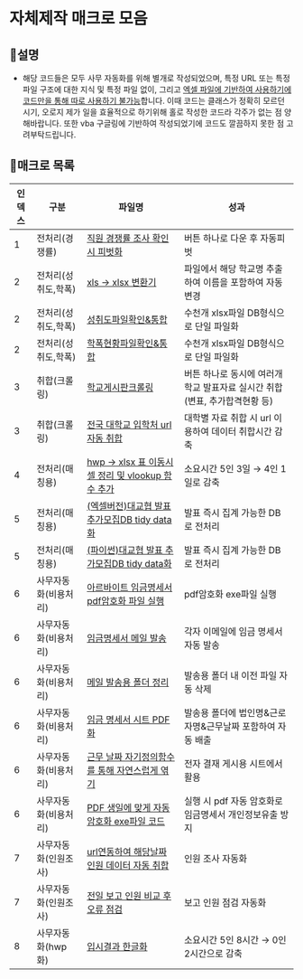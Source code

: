 # 자체제작 매크로 모음
## 📌설명
- 해당 코드들은 모두 사무 자동화를 위해 별개로 작성되었으며, 특정 URL 또는 특정 파일 구조에 대한 지식 및 특정 파일 없이, 그리고 <u>엑셀 파일에 기반하여 사용하기에 코드만을 통해 따로 사용하기 불가능</u>합니다. 이때 코드는 클래스가 정확히 모르던 시기, 오로지 제가 일을 효율적으로 하기위해 홀로 작성한 코드라 각주가 없는 점 양해바랍니다. 또한 vba 구글링에 기반하여 작성되었기에 코드도 깔끔하지 못한 점 고려부탁드립니다.

## 📌매크로 목록
|인덱스|구분|파일명|성과|
|---|---|---|---|
|1|전처리(경쟁률)|[직원 경쟁률 조사 확인시 피벗화](https://github.com/NeatyNut/Excel_Macro/blob/main/%EB%8D%B0%EC%9D%B4%ED%84%B0%20%EC%B7%A8%ED%95%A9%20%EB%B0%8F%20%EC%A0%84%EC%B2%98%EB%A6%AC%20%EA%B4%80%EB%A0%A8/%EA%B2%BD%EC%9F%81%EB%A5%A0%EC%A1%B0%EC%82%AC/(%EB%A7%A4%ED%81%AC%EB%A1%9C)%EA%B2%BD%EC%9F%81%EB%A5%A0%ED%99%95%EC%9D%B8%ED%94%BC%EB%B2%97.vbs)|버튼 하나로 다운 후 자동피벗|
|2|전처리(성취도,학폭)|[xls → xlsx 변환기](https://github.com/NeatyNut/Excel_Macro/blob/main/%EB%8D%B0%EC%9D%B4%ED%84%B0%20%EC%B7%A8%ED%95%A9%20%EB%B0%8F%20%EC%A0%84%EC%B2%98%EB%A6%AC%20%EA%B4%80%EB%A0%A8/%EC%84%B1%EC%B7%A8%EB%8F%84%2C%20%ED%95%99%ED%8F%AD%20%EC%B7%A8%ED%95%A9%EC%9A%A9/(%EB%A7%A4%ED%81%AC%EB%A1%9C)xls_to_xlsx.vbs)|파일에서 해당 학교명 추출하여 이름을 포함하여 자동변경|
|2|전처리(성취도,학폭)|[성취도파일확인&통합](https://github.com/NeatyNut/Excel_Macro/blob/main/%EB%8D%B0%EC%9D%B4%ED%84%B0%20%EC%B7%A8%ED%95%A9%20%EB%B0%8F%20%EC%A0%84%EC%B2%98%EB%A6%AC%20%EA%B4%80%EB%A0%A8/%EC%84%B1%EC%B7%A8%EB%8F%84%2C%20%ED%95%99%ED%8F%AD%20%EC%B7%A8%ED%95%A9%EC%9A%A9/(%EB%A7%A4%ED%81%AC%EB%A1%9C)%EC%84%B1%EC%B7%A8%EB%8F%84%ED%8C%8C%EC%9D%BC%ED%99%95%EC%9D%B8%26%ED%86%B5%ED%95%A9)|수천개 xlsx파일 DB형식으로 단일 파일화|
|2|전처리(성취도,학폭)|[학폭현황파일확인&통합](https://github.com/NeatyNut/Excel_Macro/blob/main/%EB%8D%B0%EC%9D%B4%ED%84%B0%20%EC%B7%A8%ED%95%A9%20%EB%B0%8F%20%EC%A0%84%EC%B2%98%EB%A6%AC%20%EA%B4%80%EB%A0%A8/%EC%84%B1%EC%B7%A8%EB%8F%84%2C%20%ED%95%99%ED%8F%AD%20%EC%B7%A8%ED%95%A9%EC%9A%A9/(%EB%A7%A4%ED%81%AC%EB%A1%9C)%ED%95%99%ED%8F%AD%ED%98%84%ED%99%A9%ED%8C%8C%EC%9D%BC%ED%99%95%EC%9D%B8%26%ED%86%B5%ED%95%A9)|수천개 xlsx파일 DB형식으로 단일 파일화|
|3|취합(크롤링)|[학교게시판크롤링](https://github.com/NeatyNut/Excel_Macro/blob/main/%EB%8D%B0%EC%9D%B4%ED%84%B0%20%EC%B7%A8%ED%95%A9%20%EB%B0%8F%20%EC%A0%84%EC%B2%98%EB%A6%AC%20%EA%B4%80%EB%A0%A8/%EC%9B%B9%ED%81%AC%EB%A1%A4%EB%A7%81/(%EB%A7%A4%ED%81%AC%EB%A1%9C)%ED%95%99%EA%B5%90%EA%B2%8C%EC%8B%9C%ED%8C%90%ED%81%AC%EB%A1%A4%EB%A7%81.vbs)|버튼 하나로 동시에 여러개 학교 발표자료 실시간 취합(변표, 추가합격현황 등)|
|3|취합(크롤링)|[전국 대학교 입학처 url 자동 취합](https://github.com/NeatyNut/Excel_Macro/blob/main/%EB%8D%B0%EC%9D%B4%ED%84%B0%20%EC%B7%A8%ED%95%A9%20%EB%B0%8F%20%EC%A0%84%EC%B2%98%EB%A6%AC%20%EA%B4%80%EB%A0%A8/%EC%9B%B9%ED%81%AC%EB%A1%A4%EB%A7%81/(%EB%A7%A4%ED%81%AC%EB%A1%9C)%ED%95%99%EA%B5%90%EC%9E%85%ED%95%99%EC%B2%98url%ED%81%AC%EB%A1%A4%EB%A7%81.vbs)|대학별 자료 취합 시 url 이용하여 데이터 취합시간 감축|
|4|전처리(매칭용)|[hwp → xlsx 표 이동시 셀 정리 및 vlookup 함수 추가](https://github.com/NeatyNut/Excel_Macro/blob/main/%EB%8D%B0%EC%9D%B4%ED%84%B0%20%EC%B7%A8%ED%95%A9%20%EB%B0%8F%20%EC%A0%84%EC%B2%98%EB%A6%AC%20%EA%B4%80%EB%A0%A8/%EC%9E%90%EB%A3%8C%EC%A7%91%EB%B0%B0%EC%B9%98%EC%A0%90%EB%A7%A4%EC%B9%AD/(%EB%A7%A4%ED%81%AC%EB%A1%9C)%EC%88%98%EC%8B%9C%EC%9E%90%EB%A3%8C%EC%A7%91%20%EB%B0%B0%EC%B9%98%EC%A0%90%20%EB%A7%A4%EC%B9%AD%EC%9A%A9.vbs)|소요시간 5인 3일 → 4인 1일로 감축|
|5|전처리(매칭용)|[(엑셀버전)대교협 발표 추가모집DB tidy data화](https://github.com/NeatyNut/Excel_Macro/blob/main/%EB%8D%B0%EC%9D%B4%ED%84%B0%20%EC%B7%A8%ED%95%A9%20%EB%B0%8F%20%EC%A0%84%EC%B2%98%EB%A6%AC%20%EA%B4%80%EB%A0%A8/%EC%B6%94%EA%B0%80%EB%AA%A8%EC%A7%91/(%EB%A7%A4%ED%81%AC%EB%A1%9C)%EC%B6%94%EA%B0%80%EB%AA%A8%EC%A7%91DB%EC%A0%84%EC%B2%98%EB%A6%AC.vbs)|발표 즉시 집계 가능한 DB로 전처리|
|5|전처리(매칭용)|[(파이썬)대교협 발표 추가모집DB tidy data화](https://github.com/NeatyNut/Excel_Macro/blob/main/%EB%8D%B0%EC%9D%B4%ED%84%B0%20%EC%B7%A8%ED%95%A9%20%EB%B0%8F%20%EC%A0%84%EC%B2%98%EB%A6%AC%20%EA%B4%80%EB%A0%A8/%EC%B6%94%EA%B0%80%EB%AA%A8%EC%A7%91/%EC%B6%94%EA%B0%80%EB%AA%A8%EC%A7%91DB%EC%A0%84%EC%B2%98%EB%A6%AC.py)|발표 즉시 집계 가능한 DB로 전처리|
|6|사무자동화(비용처리)|[아르바이트 임금명세서 pdf암호화 파일 실행](https://github.com/NeatyNut/Excel_Macro/blob/main/%EC%95%84%EB%A5%B4%EB%B0%94%EC%9D%B4%ED%8A%B8%20%EB%B9%84%EC%9A%A9%EC%B2%98%EB%A6%AC%20%EA%B4%80%EB%A0%A8/(%EB%A7%A4%ED%81%AC%EB%A1%9C)PDF%EC%95%94%ED%98%B8%ED%99%94%20%ED%8C%8C%EC%9D%BC%20%EC%8B%A4%ED%96%89.vbs)|pdf암호화 exe파일 실행|
|6|사무자동화(비용처리)|[임금명세서 메일 발송](https://github.com/NeatyNut/Excel_Macro/blob/main/%EC%95%84%EB%A5%B4%EB%B0%94%EC%9D%B4%ED%8A%B8%20%EB%B9%84%EC%9A%A9%EC%B2%98%EB%A6%AC%20%EA%B4%80%EB%A0%A8/(%EB%A7%A4%ED%81%AC%EB%A1%9C)%EB%A9%94%EC%9D%BC%20%EB%B0%9C%EC%86%A1.vbs)|각자 이메일에 임금 명세서 자동 발송|
|6|사무자동화(비용처리)|[메일 발송용 폴더 정리](https://github.com/NeatyNut/Excel_Macro/blob/main/%EC%95%84%EB%A5%B4%EB%B0%94%EC%9D%B4%ED%8A%B8%20%EB%B9%84%EC%9A%A9%EC%B2%98%EB%A6%AC%20%EA%B4%80%EB%A0%A8/(%EB%A7%A4%ED%81%AC%EB%A1%9C)%EB%A9%94%EC%9D%BC%20%EB%B0%9C%EC%86%A1%EC%9A%A9%20%ED%8F%B4%EB%8D%94%20%EC%A0%95%EB%A6%AC.vbs)|발송용 폴더 내 이전 파일 자동 삭제|
|6|사무자동화(비용처리)|[임금 명세서 시트 PDF화](https://github.com/NeatyNut/Excel_Macro/blob/main/%EC%95%84%EB%A5%B4%EB%B0%94%EC%9D%B4%ED%8A%B8%20%EB%B9%84%EC%9A%A9%EC%B2%98%EB%A6%AC%20%EA%B4%80%EB%A0%A8/(%EB%A7%A4%ED%81%AC%EB%A1%9C)%EC%9E%84%EA%B8%88%EB%AA%85%EC%84%B8%EC%84%9C%20PDF%ED%99%94.vbs)|발송용 폴더에 법인명&근로자명&근무날짜 포함하여 자동 배출|
|6|사무자동화(비용처리)|[근무 날짜 자기정의함수를 통해 자연스럽게 엮기](https://github.com/NeatyNut/Excel_Macro/blob/main/%EC%95%84%EB%A5%B4%EB%B0%94%EC%9D%B4%ED%8A%B8%20%EB%B9%84%EC%9A%A9%EC%B2%98%EB%A6%AC%20%EA%B4%80%EB%A0%A8/(%EC%9E%90%EA%B8%B0%EC%A0%95%EC%9D%98%ED%95%A8%EC%88%98)%EB%85%84%EC%9B%94%20%EA%B3%A0%EB%A0%A4%ED%95%9C%20%EA%B7%BC%EB%AC%B4%EB%82%A0%EC%A7%9C%20%EC%97%AE%EA%B8%B0.vbs)|전자 결재 게시용 시트에서 활용|
|6|사무자동화(비용처리)|[PDF 생일에 맞게 자동 암호화 exe파일 코드](https://github.com/NeatyNut/Excel_Macro/blob/main/%EC%95%84%EB%A5%B4%EB%B0%94%EC%9D%B4%ED%8A%B8%20%EB%B9%84%EC%9A%A9%EC%B2%98%EB%A6%AC%20%EA%B4%80%EB%A0%A8/pdf%EC%95%94%ED%98%B8%ED%99%94.py)|실행 시 pdf 자동 암호화로 임금명세서 개인정보유출 방지|
|7|사무자동화(인원조사)|[url연동하여 해당날짜 인원 데이터 자동 취합](https://github.com/NeatyNut/Excel_Macro/blob/main/%ED%95%99%EC%9B%90%20%EC%9D%B8%EC%9B%90%20%EC%A1%B0%EC%82%AC%20%EA%B4%80%EB%A0%A8/(%EB%A7%A4%ED%81%AC%EB%A1%9C)%EC%8B%9C%ED%8A%B8%ED%8E%B8%EC%A7%91%EB%B0%8F%EC%9D%B4%EB%8F%99)|인원 조사 자동화|
|7|사무자동화(인원조사)|[전일 보고 인원 비교 후 오류 점검](https://github.com/NeatyNut/Excel_Macro/blob/main/%ED%95%99%EC%9B%90%20%EC%9D%B8%EC%9B%90%20%EC%A1%B0%EC%82%AC%20%EA%B4%80%EB%A0%A8/(%EB%A7%A4%ED%81%AC%EB%A1%9C)%EC%A0%84%EC%9D%BC%EA%B8%88%EC%9D%BC%EC%9D%B8%EC%9B%90%EB%B9%84%EA%B5%90)|보고 인원 점검 자동화|
|8|사무자동화(hwp화)|[입시결과 한글화](https://github.com/NeatyNut/hwpauto)|소요시간 5인 8시간 → 0인 2시간으로 감축|
